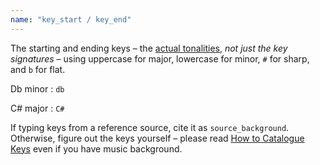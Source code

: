 ```yaml
---
name: "key_start / key_end"
---
```

The starting and ending keys – the [actual tonalities](/docs/how-tos/how-to-catalogue-keys), _not just the key signatures_ – using uppercase for major, lowercase for minor, `#` for sharp, and `b` for flat.

Db minor
: `db`

C# major
: `C#`

If typing keys from a reference source, cite it as <code>source_background</code>. Otherwise, figure out the keys yourself – please read [How to Catalogue Keys](/docs/how-tos/how-to-catalogue-keys) even if you have music background.